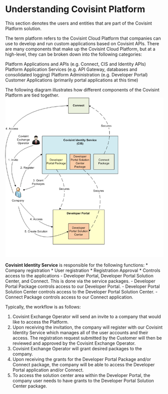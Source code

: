 # Understanding Covisint Platform
This section denotes the users and entities that are part of the Covisint Platform solution.

The term platform refers to the Covisint Cloud Platform that companies can use to develop and run custom applications based on Covisint APIs.  There are many components that make up the Covisint Cloud Platform, but at a high-level, they can be broken down into the following categories:

Platform Applications and APIs (e.g. Connect, CIS and Identity APIs)
Platform Application Services (e.g. API Gateway, databases and consolidated logging) 
Platform Administration (e.g. Developer Portal)
Customer Applications (primarily portal applications at this time)

The following diagram illustrates how different components of the Covisint Platform are tied together.
![](platform_context.png)

**Covisint Identity Service** is responsible for the following functions:
    * Company registration
    * User registration
    * Registration Approval
    * Controls access to the applications - Developer Portal, Developer Portal Solution Center, and Connect. This is done via the service packages.
        - Developer Portal Package controls access to our Developer Portal.
        - Developer Portal Solution Center controls access to the Developer Portal Solution Center. 
        - Connect Package controls access to our Connect application.
        
Typically, the workflow is as follows:
1. Covisint Exchange Operator will send an invite to a company that would like to access the Platform.
2. Upon receiving the invitation, the company will register with our Covisint Identity Service which manages all of the user accounts and their access. The registration request submitted by the Customer will then be reviewed and approved by the Covisint Exchange Operator.
3. Covisint Exchange Operator will grant desired packages to the company.
4. Upon receiving the grants for the Developer Portal Package and/or Connect package, the company will be able to access the Developer Portal application and/or Connect.
5. To access the solution center area within the Developer Portal, the company user needs to have grants to the Developer Portal Solution Center package.

